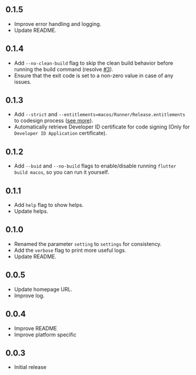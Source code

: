 ## 0.1.5

* Improve error handling and logging.
* Update README.

## 0.1.4

* Add `--no-clean-build` flag to skip the clean build behavior before running the build command (resolve [#3](https://github.com/lamnhan066/dmg/issues/3)).
* Ensure that the exit code is set to a non-zero value in case of any issues.

## 0.1.3

* Add `--strict` and `--entitlements=macos/Runner/Release.entitlements` to codesign process ([see more](https://github.com/juliansteenbakker/flutter_secure_storage/issues/804#issuecomment-2650518260)).
* Automatically retrieve Developer ID certificate for code signing (Only for `Developer ID Application` certificate).

## 0.1.2

* Add `--buid` and `--no-build` flags to enable/disable running `flutter build macos`, so you can run it yourself.

## 0.1.1

* Add `help` flag to show helps.
* Update helps.

## 0.1.0

* Renamed the parameter `setting` to `settings` for consistency.
* Add the `verbose` flag to print more useful logs.
* Update README.

## 0.0.5

* Update homepage URL.
* Improve log.

## 0.0.4

* Improve README
* Improve platform specific

## 0.0.3

* Initial release
